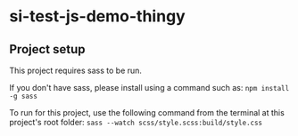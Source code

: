 # si-test-js-demo-thingy

## Project setup
This project requires sass to be run.

If you don't have sass, please install using a command such as:
```npm install -g sass```

To run for this project, use the following command from the terminal at this project's root folder: 
```sass --watch scss/style.scss:build/style.css```